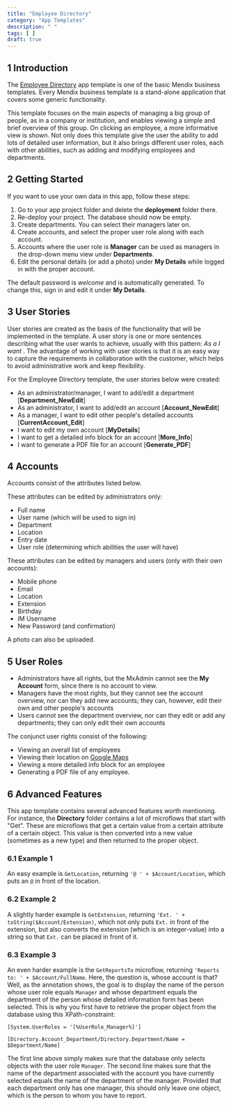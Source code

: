 ```yaml
---
title: "Employee Directory"
category: "App Templates"
description: " "
tags: [ ]
draft: true
---
```


## 1 Introduction

The [Employee Directory](https://appstore.home.mendix.com/link/app/257/) app template is one of the basic Mendix business templates. Every Mendix business template is a stand-alone application that covers some generic functionality. 

This template focuses on the main aspects of managing a big group of people, as in a company or institution, and enables viewing a simple and brief overview of this group. On clicking an employee, a more informative view is shown. Not only does this template give the user the ability to add lots of detailed user information, but it also brings different user roles, each with other abilities, such as adding and modifying employees and departments.

## 2 Getting Started

If you want to use your own data in this app, follow these steps:

1. Go to your app project folder and delete the **deployment** folder there.
2. Re-deploy your project. The database should now be empty.
3. Create departments. You can select their managers later on.
4. Create accounts, and select the proper user role along with each account.
5. Accounts where the user role is **Manager** can be used as managers in the drop-down menu view under **Departments**.
6. Edit the personal details (or add a photo) under **My Details** while logged in with the proper account.

The default password is *welcome* and is automatically generated. To change this, sign in and edit it under **My Details**.

## 3 User Stories

User stories are created as the basis of the functionality that will be implemented in the template. A user story is one or more sentences describing what the user wants to achieve, usually with this pattern: *As a <role> I want <achievement>*. The advantage of working with user stories is that it is an easy way to capture the requirements in collaboration with the customer, which helps to avoid administrative work and keep flexibility. 

For the Employee Directory template, the user stories below were created:

* As an administrator/manager, I want to add/edit a department [**Department_NewEdit**]
* As an administrator, I want to add/edit an account [**Account_NewEdit**]
* As a manager, I want to edit other people's detailed accounts [**CurrentAccount_Edit**]
* I want to edit my own account [**MyDetails**]
* I want to get a detailed info block for an account [**More_Info**]
* I want to generate a PDF file for an account [**Generate_PDF**]

## 4 Accounts

Accounts consist of the attributes listed below.

These attributes can be edited by administrators only:

* Full name
* User name (which will be used to sign in)
* Department
* Location
* Entry date
* User role (determining which abilities the user will have)

These attributes can be edited by managers and users (only with their own accounts):

* Mobile phone
* Email
* Location
* Extension
* Birthday
* IM Username
* New Password (and confirmation)

A photo can also be uploaded.

## 5 User Roles

* Administrators have all rights, but the MxAdmin cannot see the **My Account** form, since there is no account to view.
* Managers have the most rights, but they cannot see the account overview, nor can they add new accounts; they can, however, edit their own and other people's accounts
* Users cannot see the department overview, nor can they edit or add any departments; they can only edit their own accounts

The conjunct user rights consist of the following:

* Viewing an overall list of employees
* Viewing their location on [Google Maps](https://appstore.home.mendix.com/link/app/48911/)
* Viewing a more detailed info block for an employee
* Generating a PDF file of any employee.

## 6 Advanced Features

This app template contains several advanced features worth mentioning. For instance, the **Directory** folder contains a lot of microflows that start with "Get". These are microflows that get a certain value from a certain attribute of a certain object. This value is then converted into a new value (sometimes as a new type) and then returned to the proper object. 

### 6.1 Example 1

An easy example is `GetLocation`, returning `'@ ' + $Account/Location`, which puts an `@` in front of the location.

### 6.2 Example 2

A slightly harder example is `GetExtension`, returning `'Ext. ' + toString($Account/Extension)`, which not only puts `Ext.` in front of the extension, but also converts the extension (which is an integer-value) into a string so that `Ext.` can be placed in front of it.

### 6.3 Example 3

An even harder example is the `GetReportsTo` microflow, returning `'Reports to: ' + $Account/FullName`. Here, the question is, whose account is that? Well, as the annotation shows, the goal is to display the name of the person whose user role equals `Manager` and whose department equals the department of the person whose detailed information form has been selected. This is why you first have to retrieve the proper object from the database using this XPath-constraint: 

```
[System.UserRoles = '[%UserRole_Manager%]']

[Directory.Account_Department/Directory.Department/Name = $Department/Name]
```

The first line above simply makes sure that the database only selects objects with the user role `Manager`. The second line makes sure that the name of the department associated with the account you have currently selected equals the name of the department of the manager. Provided that each department only has one manager, this should only leave one object, which is the person to whom you have to report.